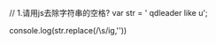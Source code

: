 // 1.请用js去除字符串的空格?
var str = ' qdleader like u';


console.log(str.replace(/\s/ig,''))



















